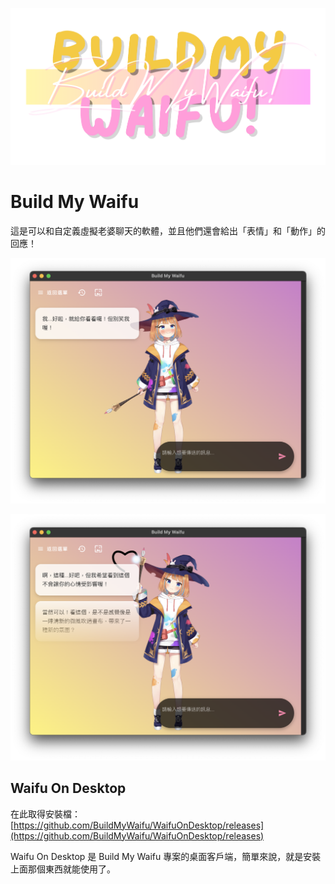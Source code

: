 ![logo](/wod-frontend/src/assets/logo.png)

# Build My Waifu

這是可以和自定義虛擬老婆聊天的軟體，並且他們還會給出「表情」和「動作」的回應！

![preview bulsh](/preview_blush.png)

![preview motion](/preview_motion.png)

## Waifu On Desktop

在此取得安裝檔：
[https://github.com/BuildMyWaifu/WaifuOnDesktop/releases](https://github.com/BuildMyWaifu/WaifuOnDesktop/releases)

Waifu On Desktop 是 Build My Waifu 專案的桌面客戶端，簡單來說，就是安裝上面那個東西就能使用了。
